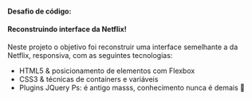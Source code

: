 #### Desafio de código:

#### Reconstruindo interface da Netflix!

Neste projeto o objetivo foi reconstruir uma interface semelhante a da Netflix, responsiva, com as seguintes tecnologias:

 - HTML5  & posicionamento de elementos com Flexbox
 - CSS3   & técnicas de containers e variáveis 
 - Plugins JQuery      Ps: é antigo masss, conhecimento nunca é demais 💟 


